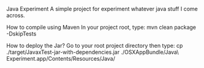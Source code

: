 Java Experiment
A simple project for experiment whatever java stuff I come across.

How to compile using Maven
In your project root, type:
mvn clean package -DskipTests


How to deploy the Jar?
Go to your root project directory then type:
cp ./target/JavaxTest-jar-with-dependencies.jar ./OSXAppBundle/Java\ Experiment.app/Contents/Resources/Java/